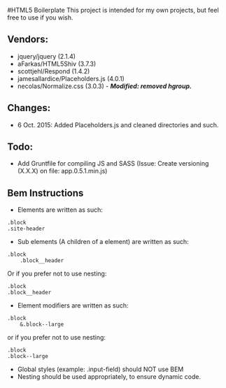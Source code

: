 #HTML5 Boilerplate
This project is intended for my own projects, but feel free to use if you wish.

## Vendors:
* jquery/jquery (2.1.4)
* aFarkas/HTML5Shiv (3.7.3)
* scottjehl/Respond (1.4.2)
* jamesallardice/Placeholders.js (4.0.1)
* necolas/Normalize.css (3.0.3) - ___Modified: removed hgroup.___

## Changes:
* 6 Oct. 2015: Added Placeholders.js and cleaned directories and such.

## Todo:
* Add Gruntfile for compiling JS and SASS (Issue: Create versioning (X.X.X) on file: app.0.5.1.min.js)

## Bem Instructions
* Elements are written as such: 
```
.block
.site-header
```

* Sub elements (A children of a element) are written as such:
```
.block
	.block__header
```
Or if you prefer not to use nesting:
```
.block
.block__header
```

* Element modifiers are written as such:
```
.block
	&.block--large
```

or if you prefer not to use nesting:
```
.block
.block--large
```
* Global styles (example: .input-field) should NOT use BEM
* Nesting should be used appropriately, to ensure dynamic code.
